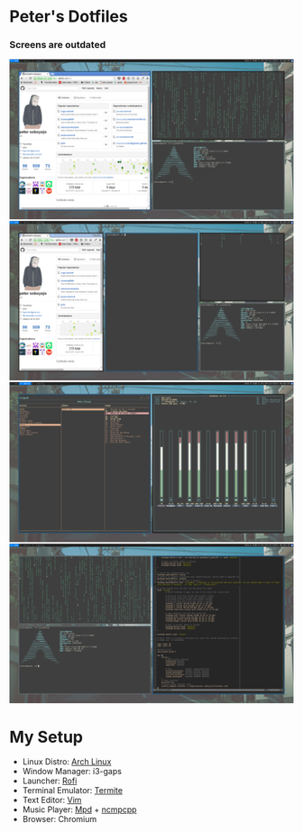 # Peter's Dotfiles

### Screens are outdated
![1](shots/1.png)
![2](shots/2.png)
![3](shots/4.png)
![4](shots/5.png)

<!--- My Setup {{{ -->

# My Setup

* Linux Distro: [Arch Linux](https://www.archlinux.org/)
* Window Manager: i3-gaps
* Launcher: [Rofi](https://davedavenport.github.io/rofi/)
* Terminal Emulator: [Termite](https://wiki.archlinux.org/index.php/Termite)
* Text Editor: [Vim](https://github.com/neovim/neovim)
* Music Player: [Mpd](http://www.musicpd.org/) + [ncmpcpp](http://ncmpcpp.rybczak.net/)
* Browser: Chromium
<!--- }}} -->



